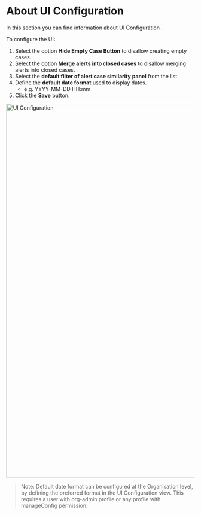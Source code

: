 # About UI Configuration

In this section you can find information about UI Configuration . 

To configure the UI:

1. Select the option **Hide Empty Case Button** to disallow creating empty cases.
1. Select the option **Merge alerts into closed cases** to disallow merging alerts into closed cases.
1. Select the **default filter of alert case similarity panel** from the list.
1. Define the **default date format** used to display dates.
    - e.g. YYYY-MM-DD HH:mm
1. Click the **Save** button. 

<img src="../images/ui_configuration.png" alt="UI Configuration" width="1000" height="1000"/>


> Note: Default date format can be configured at the Organisation level, by defining the preferred format in the UI Configuration view. This requires a user with org-admin profile or any profile with manageConfig permission.